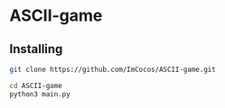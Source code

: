 # ASCII-game
## Installing
```bash
git clone https://github.com/ImCocos/ASCII-game.git

cd ASCII-game
python3 main.py

```
